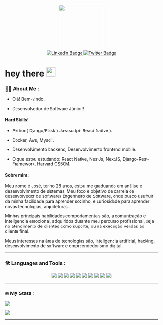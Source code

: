 <div id="header" align="center">
  <img src="https://media0.giphy.com/media/l3q2BAs9N0IItUKA0/giphy.gif?cid=ecf05e47v623xa3v0lvotsjvavgavr70u1v9wtqme8tdm5pg&rid=giphy.gif&ct=g" width="150"/>
</div>
<div id="badges" align="center">
  <a href="#">
    <img src="https://img.shields.io/badge/LinkedIn-blue?style=for-the-badge&logo=linkedin&logoColor=white" alt="LinkedIn Badge"/>
  </a>
  <a href="#">
    <img src="https://img.shields.io/badge/Twitter-blue?style=for-the-badge&logo=twitter&logoColor=white" alt="Twitter Badge"/>
  </a>
  
</div>
<div align="center">
  <img src="https://komarev.com/ghpvc/?username=josesantosdev&style=flat-square&color=blue" alt=""/>
</div>

<h1>
  hey there
  <img src="https://media.giphy.com/media/hvRJCLFzcasrR4ia7z/giphy.gif" width="30px"/>
</h1>

### :man_technologist: About Me :

- Olá! Bem-vindo.

- Desenvolvedor de Software Júnior!!

#### Hard Skills! 
- Python( Django/Flask ) Javascript( React Native ).
- Docker, Aws, Mysql .
- Desenvolvimento backend, Desenvolvimento frontend mobile.

- O que estou estudando: React Native, NestJs, NextJS, Django-Rest-Framework, Harvard CS50M.

#### Sobre mim:
Meu nome é José, tenho 28 anos, estou me graduando em análise e desenvolvimento de sistemas. Meu foco e objetivo de carreia de desenvolvedor de software/ Engenheiro de Software, onde busco usufruir da minha facilidade para aprender sozinho, e curiosidade para aprender novas tecnologias, arquiteturas.

Minhas principais habilidades comportamentais são, a comunicação e inteligencia emocional, adquiridos durante meu percurso profissional, seja no atendimento de clientes como suporte, ou na execução vendas ao cliente final.

Meus interesses na área de tecnologias são, inteligencia artificial, hacking, desenvolvimento de software e empreendedorismo digital.

---

### :hammer_and_wrench: Languages and Tools :
<div align="center">
  <img src="https://img.shields.io/badge/Ubuntu-E95420?style=for-the-badge&logo=ubuntu&logoColor=white">
  <img src="https://img.shields.io/badge/Python-3776AB?style=for-the-badge&logo=python&logoColor=white">
  <img src="https://img.shields.io/badge/JavaScript-323330?style=for-the-badge&logo=javascript&logoColor=F7DF1E">
  <img src="https://img.shields.io/badge/MySQL-00000F?style=for-the-badge&logo=mysql&logoColor=white">
  <img src="https://img.shields.io/badge/Flask-000000?style=for-the-badge&logo=flask&logoColor=white">
  <img src="https://img.shields.io/badge/Django-092E20?style=for-the-badge&logo=django&logoColor=white">
  <img src="https://img.shields.io/badge/React_Native-20232A?style=for-the-badge&logo=react&logoColor=61DAFB">
  <img src="https://img.shields.io/badge/Visual_Studio_Code-0078D4?style=for-the-badge&logo=visual%20studio%20code&logoColor=white">
  <img src="https://img.shields.io/badge/Amazon_AWS-FF9900?style=for-the-badge&logo=amazonaws&logoColor=white">
  <img src="https://img.shields.io/badge/Brave-FF1B2D?style=for-the-badge&logo=Brave&logoColor=white">
</div>

---

### :fire: My Stats :

<div align="left">
  <a href="https://github.com/josesantosdev">
   
  <a href="https://git.io/streak-stats"><img src="https://streak-stats.demolab.com?user=josesantosdev&theme=onedark"/></a>

  <img src="https://github-readme-stats.vercel.app/api/top-langs/?username=josesantosdev&layout=compact&theme=dark&hide=HTML,CSS,Mako">
    
---

<script src="https://embed.github.com/view/3d/josesantosdev"></script>


